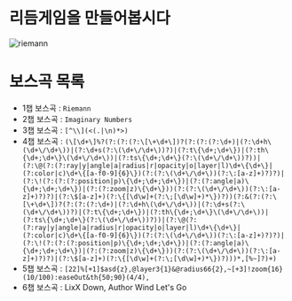 # 리듬게임을 만들어봅시다
![riemann](https://upload.wikimedia.org/wikipedia/commons/thumb/8/82/Georg_Friedrich_Bernhard_Riemann.jpeg/800px-Georg_Friedrich_Bernhard_Riemann.jpeg)
# 보스곡 목록
* 1챕 보스곡 : `Riemann`
* 2챕 보스곡 : `Imaginary Numbers`
* 3챕 보스곡 : `[^\\](<(.|\n)*>)`
* 4챕 보스곡 : `(\[\d+\]%?(?:(?:(?:\[\+\d+\])?(?:(?:(?:\d+)|(?:\d+h\(\d+\/\d+\))|(?:\d+s(?:\(\d+\/\d+\))?)|(?:t\{\d+;\d+\})|(?:th\{\d+;\d+\}\(\d+\/\d+\))|(?:ts\{\d+;\d+\}(?:\(\d+\/\d+\))?))|(?:\@(?:(?:ray|y|angle|a|radius|r|opacity|o|layer|l)\d+\{\d+\}|(?:color|c)\d+\{[a-f0-9]{6}\})(?:(?:\(\d+\/\d+\))(?:\:[a-z]+)?)?)|(?:\!(?:(?:(?:position|p)\{\d+;\d+;\d+\})|(?:(?:angle|a)\{\d+;\d+;\d+\})|(?:(?:zoom|z)\{\d+\}))(?:(?:\(\d+\/\d+\))(?:\:[a-z]+)?)?)|(?:\$[a-z]+)(?:\{[\d\w]+(?:\;[\d\w]+)*\})?))(?:&(?:(?:\[\+\d+\])?(?:(?:(?:\d+)|(?:\d+h\(\d+\/\d+\))|(?:\d+s(?:\(\d+\/\d+\))?)|(?:t\{\d+;\d+\})|(?:th\{\d+;\d+\}\(\d+\/\d+\))|(?:ts\{\d+;\d+\}(?:\(\d+\/\d+\))?))|(?:\@(?:(?:ray|y|angle|a|radius|r|opacity|o|layer|l)\d+\{\d+\}|(?:color|c)\d+\{[a-f0-9]{6}\})(?:(?:\(\d+\/\d+\))(?:\:[a-z]+)?)?)|(?:\!(?:(?:(?:position|p)\{\d+;\d+;\d+\})|(?:(?:angle|a)\{\d+;\d+;\d+\})|(?:(?:zoom|z)\{\d+\}))(?:(?:\(\d+\/\d+\))(?:\:[a-z]+)?)?)|(?:\$[a-z]+)(?:\{[\d\w]+(?:\;[\d\w]+)*\})?)))*,[%~]?)+)`
* 5챕 보스곡 : `[22]%[+1]$asd{z},@layer3{1}&@radius66{2},~[+3]!zoom{16}(10/100):easeOut&th{50;90}(4/4),`
* 6챕 보스곡 : LixX Down, Author Wind Let's Go
